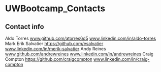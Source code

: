 # UWBootcamp_Contacts

## Contact info

Aldo Torres   www.github.com/atorres6d5 www.linkedin.com/in/aldo-torres
Mark Erik Salvatier https://github.com/esalvatier www.linkedin.com/in/merik-salvatier
Andy Reines www.github.com/andrewreines www.linkedin.com/in/andrewreines
Craig Compton https://github.com/craigcompton www.linkedin.com/in/craig-compton